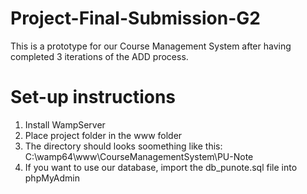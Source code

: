 # Project-Final-Submission-G2
This is a prototype for our Course Management System after having completed 3 iterations of the ADD process. 

# Set-up instructions
1. Install WampServer
2. Place project folder in the www folder
3. The directory should looks soomething like this: C:\wamp64\www\CourseManagementSystem\PU-Note
4. If you want to use our database, import the db_punote.sql file into phpMyAdmin

